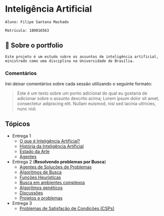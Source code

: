 # Inteligência Artificial

    Aluno: Filipe Santana Machado

    Matrícula: 180016563

## 🔎 Sobre o portfolio

    Este projeto é um estudo sobre os assuntos de inteligência artificial,
    ministrado como uma disciplina na Universidade de Brasília.

### Comentários

Irei deixar comentários sobre cada sessão utilizando o seguinte formato:

> Este é um texto sobre um ponto adicional do qual eu gostaria de adicionar
> sobre o assunto descrito acima; Lorem ipsum dolor sit amet, consectetur
> adipiscing elit. Nullam euismod, nisl sed lacinia ultricies, nunc nisl.

## Tópicos

- Entrega 1
    * [O que é Inteligência Artificial?](intro.md)
    * [História da Inteligência Artificial](history.md)
    * [Estado da Arte](state-of-the-art.md)
    * [Agentes](agent.md)
- Entrega 2 (**Resolvendo problemas por Busca**)
    * [Agentes de Soluções de Problemas](problem_solving_agents.md)
    * [Algoritmos de Busca](search_algorithms.md)
    * [Funções Heurísticas](heuristics.md)
    * [Busca em ambientes complexos](complex_environments.md)
    * [Algoritmos genéticos](genetic_algorithms.md)
    * [Discussões](portfolio_2_discussions.md)
    * [Projetos e problemas](portfolio_2_projects.md)
- Entrega 3
    * [Problemas de Satisfação de Condições (CSPs)](csp.md)
